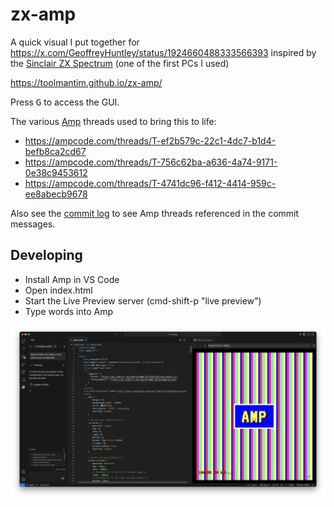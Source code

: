 # zx-amp

A quick visual I put together for https://x.com/GeoffreyHuntley/status/1924660488333566393 inspired by the [Sinclair ZX Spectrum](https://en.wikipedia.org/wiki/ZX_Spectrum) (one of the first PCs I used)

https://toolmantim.github.io/zx-amp/

Press <kbd>G</kbd> to access the GUI.

The various [Amp](https://ampcode.com/) threads used to bring this to life:
* https://ampcode.com/threads/T-ef2b579c-22c1-4dc7-b1d4-befb8ca2cd67
* https://ampcode.com/threads/T-756c62ba-a636-4a74-9171-0e38c9453612
* https://ampcode.com/threads/T-4741dc96-f412-4414-959c-ee8abecb9678

Also see the [commit log](https://github.com/toolmantim/zx-amp/commits/main/) to see Amp threads referenced in the commit messages.

## Developing

* Install Amp in VS Code
* Open index.html
* Start the Live Preview server (cmd-shift-p "live preview")
* Type words into Amp

![Screenshot of dev environment](screenshot.png)
